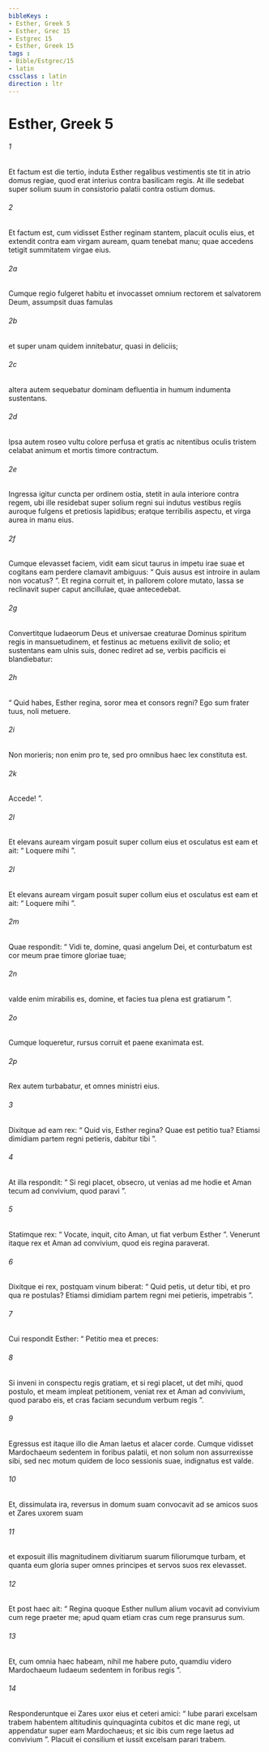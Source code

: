 ```yaml
---
bibleKeys : 
- Esther, Greek 5
- Esther, Grec 15
- Estgrec 15
- Esther, Greek 15
tags : 
- Bible/Estgrec/15
- latin
cssclass : latin
direction : ltr
---
```


# Esther, Greek 5

###### 1
Et factum est die tertio, induta Esther regalibus vestimentis ste tit in atrio domus regiae, quod erat interius contra basilicam regis. At ille sedebat super solium suum in consistorio palatii contra ostium domus. 
###### 2
Et factum est, cum vidisset Esther reginam stantem, placuit oculis eius, et extendit contra eam virgam auream, quam tenebat manu; quae accedens tetigit summitatem virgae eius.
###### 2a
Cumque regio fulgeret habitu et invocasset omnium rectorem et salvatorem Deum, assumpsit duas famulas 
###### 2b
et super unam quidem innitebatur, quasi in deliciis; 
###### 2c
altera autem sequebatur dominam defluentia in humum indumenta sustentans. 
###### 2d
Ipsa autem roseo vultu colore perfusa et gratis ac nitentibus oculis tristem celabat animum et mortis timore contractum. 
###### 2e
Ingressa igitur cuncta per ordinem ostia, stetit in aula interiore contra regem, ubi ille residebat super solium regni sui indutus vestibus regiis auroque fulgens et pretiosis lapidibus; eratque terribilis aspectu, et virga aurea in manu eius.
###### 2f
Cumque elevasset faciem, vidit eam sicut taurus in impetu irae suae et cogitans eam perdere clamavit ambiguus: “ Quis ausus est introire in aulam non vocatus? ”. Et regina corruit et, in pallorem colore mutato, lassa se reclinavit super caput ancillulae, quae antecedebat. 
###### 2g
Convertitque Iudaeorum Deus et universae creaturae Dominus spiritum regis in mansuetudinem, et festinus ac metuens exilivit de solio; et sustentans eam ulnis suis, donec rediret ad se, verbis pacificis ei blandiebatur: 
###### 2h
“ Quid habes, Esther regina, soror mea et consors regni? Ego sum frater tuus, noli metuere. 
###### 2i
Non morieris; non enim pro te, sed pro omnibus haec lex constituta est. 
###### 2k
Accede! ”.
###### 2l
Et elevans auream virgam posuit super collum eius et osculatus est eam et ait: “ Loquere mihi ”. 
###### 2l
Et elevans auream virgam posuit super collum eius et osculatus est eam et ait: “ Loquere mihi ”. 
###### 2m
Quae respondit: “ Vidi te, domine, quasi angelum Dei, et conturbatum est cor meum prae timore gloriae tuae; 
###### 2n
valde enim mirabilis es, domine, et facies tua plena est gratiarum ”. 
###### 2o
Cumque loqueretur, rursus corruit et paene exanimata est. 
###### 2p
Rex autem turbabatur, et omnes ministri eius.
###### 3
Dixitque ad eam rex: “ Quid vis, Esther regina? Quae est petitio tua? Etiamsi dimidiam partem regni petieris, dabitur tibi ”. 
###### 4
At illa respondit: “ Si regi placet, obsecro, ut venias ad me hodie et Aman tecum ad convivium, quod paravi ”. 
###### 5
Statimque rex: “ Vocate, inquit, cito Aman, ut fiat verbum Esther ”. Venerunt itaque rex et Aman ad convivium, quod eis regina paraverat. 
###### 6
Dixitque ei rex, postquam vinum biberat: “ Quid petis, ut detur tibi, et pro qua re postulas? Etiamsi dimidiam partem regni mei petieris, impetrabis ”. 
###### 7
Cui respondit Esther: “ Petitio mea et preces: 
###### 8
Si inveni in conspectu regis gratiam, et si regi placet, ut det mihi, quod postulo, et meam impleat petitionem, veniat rex et Aman ad convivium, quod parabo eis, et cras faciam secundum verbum regis ”.
###### 9
Egressus est itaque illo die Aman laetus et alacer corde. Cumque vidisset Mardochaeum sedentem in foribus palatii, et non solum non assurrexisse sibi, sed nec motum quidem de loco sessionis suae, indignatus est valde. 
###### 10
Et, dissimulata ira, reversus in domum suam convocavit ad se amicos suos et Zares uxorem suam 
###### 11
et exposuit illis magnitudinem divitiarum suarum filiorumque turbam, et quanta eum gloria super omnes principes et servos suos rex elevasset. 
###### 12
Et post haec ait: “ Regina quoque Esther nullum alium vocavit ad convivium cum rege praeter me; apud quam etiam cras cum rege pransurus sum. 
###### 13
Et, cum omnia haec habeam, nihil me habere puto, quamdiu videro Mardochaeum Iudaeum sedentem in foribus regis ”. 
###### 14
Responderuntque ei Zares uxor eius et ceteri amici: “ Iube parari excelsam trabem habentem altitudinis quinquaginta cubitos et dic mane regi, ut appendatur super eam Mardochaeus; et sic ibis cum rege laetus ad convivium ”. Placuit ei consilium et iussit excelsam parari trabem.
